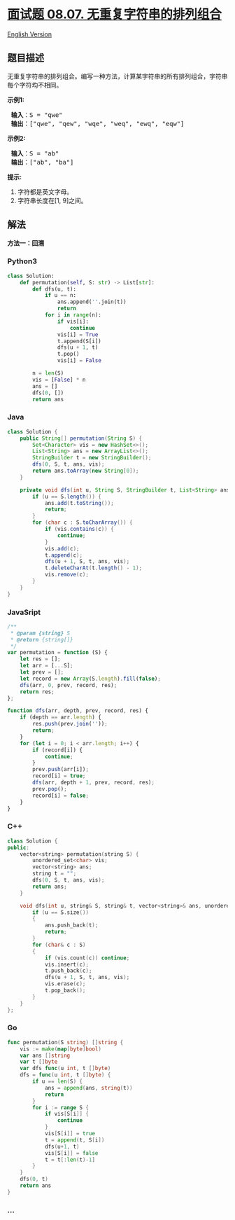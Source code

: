 # [面试题 08.07. 无重复字符串的排列组合](https://leetcode-cn.com/problems/permutation-i-lcci)

[English Version](/lcci/08.07.Permutation%20I/README_EN.md)

## 题目描述

<!-- 这里写题目描述 -->
<p>无重复字符串的排列组合。编写一种方法，计算某字符串的所有排列组合，字符串每个字符均不相同。</p>

<p> <strong>示例1:</strong></p>

<pre>
<strong> 输入</strong>：S = "qwe"
<strong> 输出</strong>：["qwe", "qew", "wqe", "weq", "ewq", "eqw"]
</pre>

<p> <strong>示例2:</strong></p>

<pre>
<strong> 输入</strong>：S = "ab"
<strong> 输出</strong>：["ab", "ba"]
</pre>

<p> <strong>提示:</strong></p>

<ol>
<li>字符都是英文字母。</li>
<li>字符串长度在[1, 9]之间。</li>
</ol>

## 解法

<!-- 这里可写通用的实现逻辑 -->

**方法一：回溯**

<!-- tabs:start -->

### **Python3**

<!-- 这里可写当前语言的特殊实现逻辑 -->

```python
class Solution:
    def permutation(self, S: str) -> List[str]:
        def dfs(u, t):
            if u == n:
                ans.append(''.join(t))
                return
            for i in range(n):
                if vis[i]:
                    continue
                vis[i] = True
                t.append(S[i])
                dfs(u + 1, t)
                t.pop()
                vis[i] = False

        n = len(S)
        vis = [False] * n
        ans = []
        dfs(0, [])
        return ans
```

### **Java**

<!-- 这里可写当前语言的特殊实现逻辑 -->

```java
class Solution {
    public String[] permutation(String S) {
        Set<Character> vis = new HashSet<>();
        List<String> ans = new ArrayList<>();
        StringBuilder t = new StringBuilder();
        dfs(0, S, t, ans, vis);
        return ans.toArray(new String[0]);
    }

    private void dfs(int u, String S, StringBuilder t, List<String> ans, Set<Character> vis) {
        if (u == S.length()) {
            ans.add(t.toString());
            return;
        }
        for (char c : S.toCharArray()) {
            if (vis.contains(c)) {
                continue;
            }
            vis.add(c);
            t.append(c);
            dfs(u + 1, S, t, ans, vis);
            t.deleteCharAt(t.length() - 1);
            vis.remove(c);
        }
    }
}
```

### **JavaSript**

```js
/**
 * @param {string} S
 * @return {string[]}
 */
var permutation = function (S) {
    let res = [];
    let arr = [...S];
    let prev = [];
    let record = new Array(S.length).fill(false);
    dfs(arr, 0, prev, record, res);
    return res;
};

function dfs(arr, depth, prev, record, res) {
    if (depth == arr.length) {
        res.push(prev.join(''));
        return;
    }
    for (let i = 0; i < arr.length; i++) {
        if (record[i]) {
            continue;
        }
        prev.push(arr[i]);
        record[i] = true;
        dfs(arr, depth + 1, prev, record, res);
        prev.pop();
        record[i] = false;
    }
}
```

### **C++**

```cpp
class Solution {
public:
    vector<string> permutation(string S) {
        unordered_set<char> vis;
        vector<string> ans;
        string t = "";
        dfs(0, S, t, ans, vis);
        return ans;
    }

    void dfs(int u, string& S, string& t, vector<string>& ans, unordered_set<char>& vis) {
        if (u == S.size())
        {
            ans.push_back(t);
            return;
        }
        for (char& c : S)
        {
            if (vis.count(c)) continue;
            vis.insert(c);
            t.push_back(c);
            dfs(u + 1, S, t, ans, vis);
            vis.erase(c);
            t.pop_back();
        }
    }
};
```

### **Go**

```go
func permutation(S string) []string {
	vis := make(map[byte]bool)
	var ans []string
	var t []byte
	var dfs func(u int, t []byte)
	dfs = func(u int, t []byte) {
		if u == len(S) {
			ans = append(ans, string(t))
			return
		}
		for i := range S {
			if vis[S[i]] {
				continue
			}
			vis[S[i]] = true
			t = append(t, S[i])
			dfs(u+1, t)
			vis[S[i]] = false
			t = t[:len(t)-1]
		}
	}
	dfs(0, t)
	return ans
}
```

### **...**

```

```

<!-- tabs:end -->
